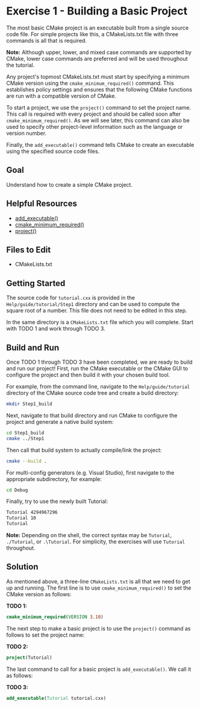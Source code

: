 # Exercise 1 - Building a Basic Project

The most basic CMake project is an executable built from a single source code file. For simple projects like this, a CMakeLists.txt file with three commands is all that is required.

**Note:** Although upper, lower, and mixed case commands are supported by CMake, lower case commands are preferred and will be used throughout the tutorial.

Any project's topmost CMakeLists.txt must start by specifying a minimum CMake version using the `cmake_minimum_required()` command. This establishes policy settings and ensures that the following CMake functions are run with a compatible version of CMake.

To start a project, we use the `project()` command to set the project name. This call is required with every project and should be called soon after `cmake_minimum_required()`. As we will see later, this command can also be used to specify other project-level information such as the language or version number.

Finally, the `add_executable()` command tells CMake to create an executable using the specified source code files.

## Goal

Understand how to create a simple CMake project.

## Helpful Resources

- [add_executable()](https://cmake.org/cmake/help/latest/command/add_executable.html)
- [cmake_minimum_required()](https://cmake.org/cmake/help/latest/command/cmake_minimum_required.html)
- [project()](https://cmake.org/cmake/help/latest/command/project.html)

## Files to Edit

- CMakeLists.txt

## Getting Started

The source code for `tutorial.cxx` is provided in the `Help/guide/tutorial/Step1` directory and can be used to compute the square root of a number. This file does not need to be edited in this step.

In the same directory is a `CMakeLists.txt` file which you will complete. Start with TODO 1 and work through TODO 3.

## Build and Run

Once TODO 1 through TODO 3 have been completed, we are ready to build and run our project! First, run the CMake executable or the CMake GUI to configure the project and then build it with your chosen build tool.

For example, from the command line, navigate to the `Help/guide/tutorial` directory of the CMake source code tree and create a build directory:

```sh
mkdir Step1_build
```

Next, navigate to that build directory and run CMake to configure the project and generate a native build system:

```sh
cd Step1_build
cmake ../Step1
```

Then call that build system to actually compile/link the project:

```sh
cmake --build .
```

For multi-config generators (e.g. Visual Studio), first navigate to the appropriate subdirectory, for example:

```sh
cd Debug
```

Finally, try to use the newly built Tutorial:

```sh
Tutorial 4294967296
Tutorial 10
Tutorial
```

**Note:** Depending on the shell, the correct syntax may be `Tutorial`, `./Tutorial`, or `.\Tutorial`. For simplicity, the exercises will use `Tutorial` throughout.

## Solution

As mentioned above, a three-line `CMakeLists.txt` is all that we need to get up and running. The first line is to use `cmake_minimum_required()` to set the CMake version as follows:

**TODO 1:**

```cmake
cmake_minimum_required(VERSION 3.10)
```

The next step to make a basic project is to use the `project()` command as follows to set the project name:

**TODO 2:**

```cmake
project(Tutorial)
```

The last command to call for a basic project is `add_executable()`. We call it as follows:

**TODO 3:**

```cmake
add_executable(Tutorial tutorial.cxx)
```
